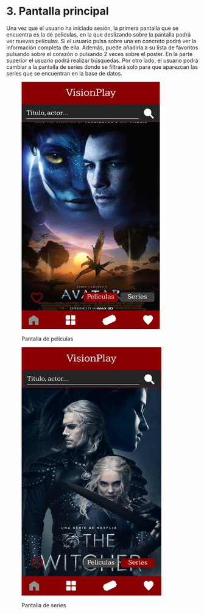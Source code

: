 # 3. Pantalla principal

Una vez que el usuario ha iniciado sesión, la primera pantalla que se encuentra es la de películas, en la que deslizando sobre la pantalla podrá ver nuevas películas. Si el usuario pulsa sobre una en concreto podrá ver la información completa de ella. Además, puede añadirla a su lista de favoritos pulsando sobre el corazón o pulsando 2 veces sobre el poster. En la parte superior el usuario podrá realizar búsquedas. Por otro lado, el usuario podrá cambiar a la pantalla de series donde se filtrará solo para que aparezcan las series que se encuentran en la base de datos.

<div align="left">

<figure><img src="../.gitbook/assets/image (5).png" alt=""><figcaption><p>Pantalla de películas</p></figcaption></figure>

 

<figure><img src="../.gitbook/assets/image (8).png" alt=""><figcaption><p>Pantalla de series</p></figcaption></figure>

</div>
